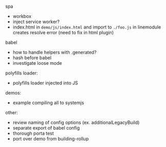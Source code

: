 spa

- workbox
- inject service worker?
- index.html in `demo/js/index.html` and import to `./foo.js` in linemodule creates resolve error (need to fix in html plugin)

babel

- how to handle helpers with .generated?
- hash before babel
- investigate loose mode

polyfills loader:

- polyfills loader injected into JS

demos:

- example compiling all to systemjs

other:

- review naming of config options (ex. additionalLegacyBuild)
- separate export of babel config
- thorough porta test
- port over demo from building-rollup
